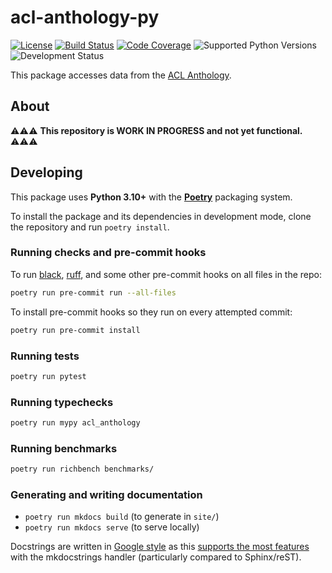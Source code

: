 # acl-anthology-py

[![License](https://img.shields.io/github/license/mbollmann/acl-anthology-py)](LICENSE)
[![Build Status](https://img.shields.io/github/actions/workflow/status/mbollmann/acl-anthology-py/code-quality.yml)](https://github.com/mbollmann/acl-anthology-py/actions/workflows/code-quality.yml)
[![Code Coverage](https://img.shields.io/codecov/c/gh/mbollmann/acl-anthology-py)](https://codecov.io/gh/mbollmann/acl-anthology-py)
![Supported Python Versions](https://img.shields.io/pypi/pyversions/acl-anthology-py)
![Development Status](https://img.shields.io/badge/status-pre--alpha-red)
<!--
[![Package on PyPI](https://img.shields.io/pypi/v/acl-anthology-py)](https://pypi.org/project/acl-anthology-py/)
 -->

This package accesses data from the [ACL
Anthology](https://github.com/acl-org/acl-anthology).

## About

:warning::warning::warning: **This repository is WORK IN PROGRESS and not yet
functional.** :warning::warning::warning:

## Developing

This package uses **Python 3.10+** with the
[**Poetry**](https://python-poetry.org/) packaging system.

To install the package and its dependencies in development mode, clone the
repository and run `poetry install`.

### Running checks and pre-commit hooks

To run [black](https://github.com/psf/black),
[ruff](https://github.com/charliermarsh/ruff), and some other pre-commit hooks
on all files in the repo:

```bash
poetry run pre-commit run --all-files
```

To install pre-commit hooks so they run on every attempted commit:

```bash
poetry run pre-commit install
```

### Running tests

```bash
poetry run pytest
```

### Running typechecks

```bash
poetry run mypy acl_anthology
```

### Running benchmarks

```bash
poetry run richbench benchmarks/
```

### Generating and writing documentation

- `poetry run mkdocs build` (to generate in `site/`)
- `poetry run mkdocs serve` (to serve locally)

Docstrings are written in [Google
style](https://github.com/google/styleguide/blob/gh-pages/pyguide.md#38-comments-and-docstrings)
as this [supports the most
features](https://mkdocstrings.github.io/griffe/docstrings/#parsers-features)
with the mkdocstrings handler (particularly compared to Sphinx/reST).
